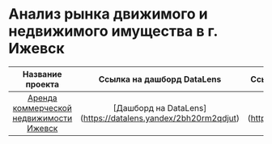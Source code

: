 # Анализ рынка движимого и недвижимого имущества в г. Ижевск
| Название проекта | Ссылка на дашборд DataLens | Ссылка на PDF дашборда на Power BI |
| :---------------------------: | :---------------------------: |:---------------------------:|
[Аренда коммерческой недвижимости Ижевск](https://github.com/AleksandrSitnik/My-works/tree/main/%D0%90%D0%BD%D0%B0%D0%BB%D0%B8%D0%B7%20%D1%80%D1%8B%D0%BD%D0%BA%D0%B0/%D0%90%D1%80%D0%B5%D0%BD%D0%B4%D0%B0%20%D0%BA%D0%BE%D0%BC%D0%BC%D0%B5%D1%80%D1%87%D0%B5%D1%81%D0%BA%D0%BE%D0%B9%20%D0%BD%D0%B5%D0%B4%D0%B2%D0%B8%D0%B6%D0%B8%D0%BC%D0%BE%D1%81%D1%82%D0%B8%20%D0%98%D0%B6%D0%B5%D0%B2%D1%81%D0%BA) | [Дашборд на DataLens] (https://datalens.yandex/2bh20rm2qdjut) | [PDF дашборда на Power BI] (https://disk.yandex.ru/i/bo6EIXgElLNNfg)|
